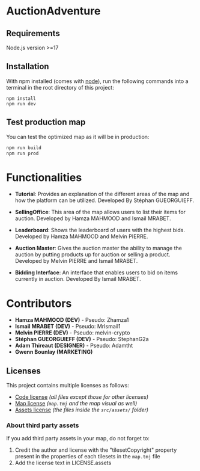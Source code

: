 # AuctionAdventure

## Requirements

Node.js version >=17

## Installation

With npm installed (comes with [node](https://nodejs.org/en/)), run the following commands into a terminal in the root directory of this project:

```shell
npm install
npm run dev
```

## Test production map

You can test the optimized map as it will be in production:

```sh
npm run build
npm run prod
```

# Functionalities

- **Tutorial**: Provides an explanation of the different areas of the map and how the platform can be utilized. Developed By Stéphan GUEORGUIEFF.

- **SellingOffice**: This area of the map allows users to list their items for auction. Developed by Hamza MAHMOOD and Ismail MRABET.

- **Leaderboard**: Shows the leaderboard of users with the highest bids. Developed by Hamza MAHMOOD and Melvin PIERRE.

- **Auction Master**: Gives the auction master the ability to manage the auction by putting products up for auction or selling a product. Developed by Melvin PIERRE and Ismail MRABET.

- **Bidding Interface**: An interface that enables users to bid on items currently in auction. Developed By Ismail MRABET.

# Contributors

- **Hamza MAHMOOD (DEV)** - Pseudo: Zhamza1
- **Ismail MRABET (DEV)** - Pseudo: MrIsmail1
- **Melvin PIERRE (DEV)** - Pseudo: melvin-crypto
- **Stéphan GUEORGUIEFF (DEV)** - Pseudo: StephanG2a
- **Adam Thireaut (DESIGNER)** - Pseudo: Adamtht
- **Gwenn Bounlay (MARKETING)**

## Licenses

This project contains multiple licenses as follows:

- [Code license](./LICENSE.code) _(all files except those for other licenses)_
- [Map license](./LICENSE.map) _(`map.tmj` and the map visual as well)_
- [Assets license](./LICENSE.assets) _(the files inside the `src/assets/` folder)_

### About third party assets

If you add third party assets in your map, do not forget to:

1. Credit the author and license with the "tilesetCopyright" property present in the properties of each tilesets in the `map.tmj` file
2. Add the license text in LICENSE.assets
